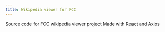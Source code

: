 ```yaml
---
title: Wikipedia viewer for FCC
---
```

Source code for FCC wikipedia viewer project
Made with React and Axios